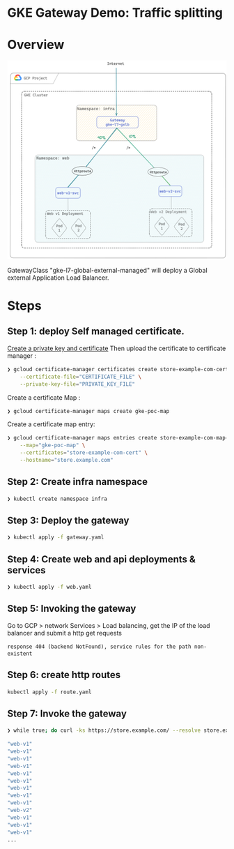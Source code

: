 # GKE Gateway Demo: Traffic splitting

# Overview

![](gke-gateway-api-demo-04.png)

GatewayClass "gke-l7-global-external-managed" will deploy a Global external Application Load Balancer.

# Steps

## Step 1: deploy Self managed certificate.

[Create a private key and certificate](https://cloud.google.com/load-balancing/docs/ssl-certificates/self-managed-certs#create-key-and-cert) Then upload the certificate to certificate manager :

```bash
❯ gcloud certificate-manager certificates create store-example-com-cert \
    --certificate-file="CERTIFICATE_FILE" \
    --private-key-file="PRIVATE_KEY_FILE"
```

Create a certificate Map :

```bash
❯ gcloud certificate-manager maps create gke-poc-map
```

Create a certificate map entry:

```bash
❯ gcloud certificate-manager maps entries create store-example-com-map-entry \
    --map="gke-poc-map" \
    --certificates="store-example-com-cert" \
    --hostname="store.example.com"
```

## Step 2: Create infra namespace

```bash
❯ kubectl create namespace infra
```

## Step 3: Deploy the gateway

```bash
❯ kubectl apply -f gateway.yaml
```

## Step 4: Create web and api deployments & services

```bash
❯ kubectl apply -f web.yaml
```

## Step 5: Invoking the gateway

Go to GCP > network Services > Load balancing, get the IP of the load balancer and submit a http get requests

```
response 404 (backend NotFound), service rules for the path non-existent
```

## Step 6: create http routes

```bash
kubectl apply -f route.yaml
```

## Step 7: Invoke the gateway

```bash
❯ while true; do curl -ks https://store.example.com/ --resolve store.example.com:443:xx.xx.xx.xx | jq .metadata; sleep 1; done
```

```bash
"web-v1"
"web-v1"
"web-v1"
"web-v1"
"web-v1"
"web-v1"
"web-v1"
"web-v1"
"web-v1"
"web-v2"
"web-v1"
"web-v1"
"web-v1"
...
```
